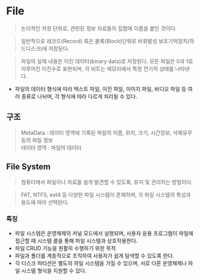 # File
> 논리적인 저장 단위로, 관련된 정보 자료들의 집합에 이름을 붙인 것이다.

> 일반적으로 레코드(Record) 혹은 블록(Block)단위로 비휘발성 보조기억장치(하드디스크)에 저장된다.

> 파일의 실제 내용은 이진 데이터(binary data)로 저장된다. 모든 파일은 0과 1로 이루어진 이진수로 표현되며, 각 비트는 메모리에서 특정 전기적 상태를 나타낸다.

-  파일의 데이터 형식에 따라 텍스트 파일, 이진 파일, 이미지 파일, 비디오 파일 등 여러 종류로 나뉘며, 각 형식에 따라 다르게 처리될 수 있다.

## 구조
> MetaData : 데이터 영역에 기록된 파일의 이름, 위치, 크기, 시간정보, 삭제유무 등의 파일 정보<br>
데이터 영역 : 파일의 데이터

## File System
> 컴퓨터에서 파일이나 자료를 쉽게 발견할 수 있도록, 유지 및 관리하는 방법이다.

> FAT, NTFS, ext4 등 다양한 파일 시스템이 존재하며, 각 파일 시스템의 특성과 용도에 따라 선택된다.

### 특징 
- 파일 시스템은 운영체제의 커널 모드에서 실행되며, 사용자 응용 프로그램이 파일에 접근할 때 시스템 콜을 통해 파일 시스템과 상호작용한다.
- 파일 CRUD 기능을 원활히 수행하기 위한 목적
- 파일과 폴더를 계층적으로 조직하여 사용자가 쉽게 탐색할 수 있도록 한다.
- 각 디스크 파티션은 별도의 파일 시스템을 가질 수 있으며, 서로 다른 운영체제나 파일 시스템 형식을 지원할 수 있다.

